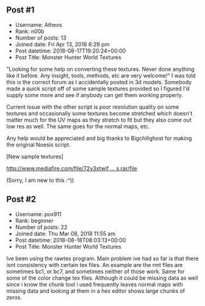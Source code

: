 ## Post #1
- Username: Atheos
- Rank: n00b
- Number of posts: 13
- Joined date: Fri Apr 13, 2018 6:28 pm
- Post datetime: 2018-08-17T19:20:24+00:00
- Post Title: Monster Hunter World Textures

"Looking for some help on converting these textures. Never done anything like it before. Any insight, tools, methods, etc are very welcome!"
I was told this is the correct forum as I accidentally posted in 3d models. Somebody made a quick script off of some sample textures provided so I figured I'd supply some more and see if anybody can get them working properly.

Current issue with the other script is poor resolution quality on some textures and occasionally some textures become stretched which doesn't matter much for the UV maps as they stretch to fit but they also come out low res as well. The same goes for the normal maps, etc. 

Any help would be appreciated and big thanks to Bigchillghost for making the original Noesis script. 


[New sample textures] 

[http://www.mediafire.com/file/72y3xtwjf ... s.rar/file](http://www.mediafire.com/file/72y3xtwjfh85sk6/Examples.rar/file)

(Sorry, I am new to this :^))
## Post #2
- Username: pox911
- Rank: beginner
- Number of posts: 22
- Joined date: Thu Mar 08, 2018 11:55 am
- Post datetime: 2018-08-18T08:03:13+00:00
- Post Title: Monster Hunter World Textures

Ive been using the rawtex program. Main problem ive had so far is that there isnt consistency with certain tex files. An example are the rmt files are sometimes bc1, or bc7, and sometimes neither of those work. Same for some of the color change tex files. Although it could be missing data as well since i know the chunk tool i used frequently leaves normal maps with missing data and looking at them in a hex editor shows large chunks of zeros.
